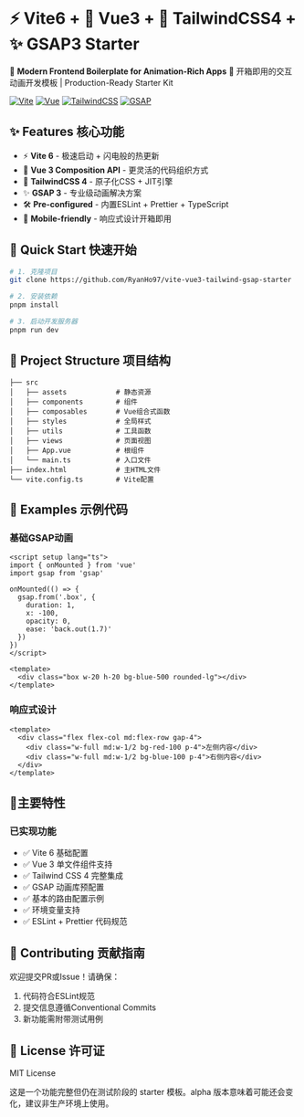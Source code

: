 # ⚡ Vite6 + 🖖 Vue3 + 🎨 TailwindCSS4 + ✨ GSAP3 Starter

🚀 **Modern Frontend Boilerplate for Animation-Rich Apps**
🌟 开箱即用的交互动画开发模板 | Production-Ready Starter Kit

[![Vite](https://img.shields.io/badge/Vite-6.2.0-%23646CFF?logo=vite)](https://github.com/vitejs/vite)
[![Vue](https://img.shields.io/badge/Vue-3.5.0-%234FC08D?logo=vuedotjs)](https://github.com/vuejs/core)
[![TailwindCSS](https://img.shields.io/badge/TailwindCSS-4.0.0-%2306B6D4?logo=tailwindcss)](https://github.com/tailwindlabs/tailwindcss)
[![GSAP](https://img.shields.io/badge/GSAP-3.12.0-%238800FF?logo=greensock)](https://github.com/greensock/GSAP)

## ✨ Features 核心功能

- ⚡ **Vite 6** - 极速启动 + 闪电般的热更新
- 🖖 **Vue 3 Composition API** - 更灵活的代码组织方式
- 🎨 **TailwindCSS 4** - 原子化CSS + JIT引擎
- ✨ **GSAP 3** - 专业级动画解决方案
- 🛠 **Pre-configured** - 内置ESLint + Prettier + TypeScript
- 📱 **Mobile-friendly** - 响应式设计开箱即用

## 🚀 Quick Start 快速开始

```bash
# 1. 克隆项目
git clone https://github.com/RyanHo97/vite-vue3-tailwind-gsap-starter

# 2. 安装依赖
pnpm install

# 3. 启动开发服务器
pnpm run dev
```

## 🎯 Project Structure 项目结构

```
├── src
│   ├── assets            # 静态资源
│   ├── components        # 组件
│   ├── composables       # Vue组合式函数
│   ├── styles            # 全局样式
│   ├── utils             # 工具函数
│   ├── views             # 页面视图
│   ├── App.vue           # 根组件
│   └── main.ts           # 入口文件
├── index.html            # 主HTML文件
└── vite.config.ts        # Vite配置
```

## 🌈 Examples 示例代码

### 基础GSAP动画

```vue
<script setup lang="ts">
import { onMounted } from 'vue'
import gsap from 'gsap'

onMounted(() => {
  gsap.from('.box', {
    duration: 1,
    x: -100,
    opacity: 0,
    ease: 'back.out(1.7)'
  })
})
</script>

<template>
  <div class="box w-20 h-20 bg-blue-500 rounded-lg"></div>
</template>
```

### 响应式设计

```vue
<template>
  <div class="flex flex-col md:flex-row gap-4">
    <div class="w-full md:w-1/2 bg-red-100 p-4">左侧内容</div>
    <div class="w-full md:w-1/2 bg-blue-100 p-4">右侧内容</div>
  </div>
</template>
```

## 🍭主要特性

### 已实现功能

- ✅ Vite 6 基础配置
- ✅ Vue 3 单文件组件支持
- ✅ Tailwind CSS 4 完整集成
- ✅ GSAP 动画库预配置
- ✅ 基本的路由配置示例
- ✅ 环境变量支持
- ✅ ESLint + Prettier 代码规范



## 🤝 Contributing 贡献指南

欢迎提交PR或Issue！请确保：

1. 代码符合ESLint规范
2. 提交信息遵循Conventional Commits
3. 新功能需附带测试用例

## 📜 License 许可证

MIT License

这是一个功能完整但仍在测试阶段的 starter 模板。alpha 版本意味着可能还会变化，建议非生产环境上使用。